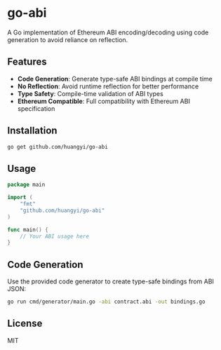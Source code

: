 # go-abi

A Go implementation of Ethereum ABI encoding/decoding using code generation to avoid reliance on reflection.

## Features

- **Code Generation**: Generate type-safe ABI bindings at compile time
- **No Reflection**: Avoid runtime reflection for better performance
- **Type Safety**: Compile-time validation of ABI types
- **Ethereum Compatible**: Full compatibility with Ethereum ABI specification

## Installation

```bash
go get github.com/huangyi/go-abi
```

## Usage

```go
package main

import (
	"fmt"
	"github.com/huangyi/go-abi"
)

func main() {
	// Your ABI usage here
}
```

## Code Generation

Use the provided code generator to create type-safe bindings from ABI JSON:

```bash
go run cmd/generator/main.go -abi contract.abi -out bindings.go
```

## License

MIT